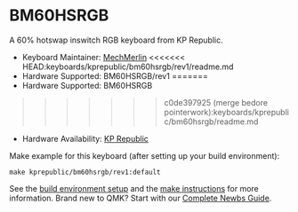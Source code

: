 # BM60HSRGB

A 60% hotswap inswitch RGB keyboard from KP Republic. 

* Keyboard Maintainer: [MechMerlin](https://github.com/mechmerlin)
<<<<<<< HEAD:keyboards/kprepublic/bm60hsrgb/rev1/readme.md
* Hardware Supported: BM60HSRGB/rev1
=======
* Hardware Supported: BM60HSRGB
>>>>>>> c0de397925 (merge bedore pointerwork):keyboards/kprepublic/bm60hsrgb/readme.md
* Hardware Availability: [KP Republic](https://kprepublic.com/products/bm60-rgb-60-gh60-hot-swappable-pcb-programmed-qmk-firmware-type-c)

Make example for this keyboard (after setting up your build environment):

    make kprepublic/bm60hsrgb/rev1:default

See the [build environment setup](https://docs.qmk.fm/#/getting_started_build_tools) and the [make instructions](https://docs.qmk.fm/#/getting_started_make_guide) for more information. Brand new to QMK? Start with our [Complete Newbs Guide](https://docs.qmk.fm/#/newbs).

